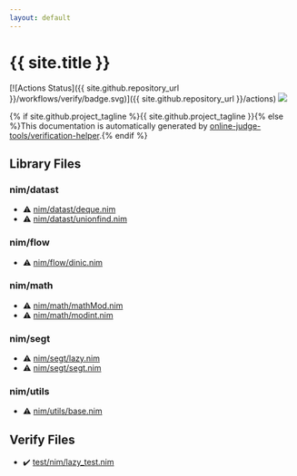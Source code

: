 ```yaml
---
layout: default
---
```


<!-- mathjax config similar to math.stackexchange -->
<script type="text/javascript" async
  src="https://cdnjs.cloudflare.com/ajax/libs/mathjax/2.7.5/MathJax.js?config=TeX-MML-AM_CHTML">
</script>
<script type="text/x-mathjax-config">
  MathJax.Hub.Config({
    TeX: { equationNumbers: { autoNumber: "AMS" }},
    tex2jax: {
      inlineMath: [ ['$','$'] ],
      processEscapes: true
    },
    "HTML-CSS": { matchFontHeight: false },
    displayAlign: "left",
    displayIndent: "2em"
  });
</script>

<script type="text/javascript" src="https://cdnjs.cloudflare.com/ajax/libs/jquery/3.4.1/jquery.min.js"></script>
<script src="https://cdn.jsdelivr.net/npm/jquery-balloon-js@1.1.2/jquery.balloon.min.js" integrity="sha256-ZEYs9VrgAeNuPvs15E39OsyOJaIkXEEt10fzxJ20+2I=" crossorigin="anonymous"></script>
<script type="text/javascript" src="assets/js/copy-button.js"></script>
<link rel="stylesheet" href="assets/css/copy-button.css" />


# {{ site.title }}

[![Actions Status]({{ site.github.repository_url }}/workflows/verify/badge.svg)]({{ site.github.repository_url }}/actions)
<a href="{{ site.github.repository_url }}"><img src="https://img.shields.io/github/last-commit/{{ site.github.owner_name }}/{{ site.github.repository_name }}" /></a>

{% if site.github.project_tagline %}{{ site.github.project_tagline }}{% else %}This documentation is automatically generated by <a href="https://github.com/online-judge-tools/verification-helper">online-judge-tools/verification-helper</a>.{% endif %}

## Library Files

<div id="1b8732700e69194ebf9f993f934ce42d"></div>

### nim/datast

* :warning: <a href="library/nim/datast/deque.nim.html">nim/datast/deque.nim</a>
* :warning: <a href="library/nim/datast/unionfind.nim.html">nim/datast/unionfind.nim</a>


<div id="49819a369e0575799fa91c6b01a4bf57"></div>

### nim/flow

* :warning: <a href="library/nim/flow/dinic.nim.html">nim/flow/dinic.nim</a>


<div id="bd14bd52ccff4808e6325845b40c8b47"></div>

### nim/math

* :warning: <a href="library/nim/math/mathMod.nim.html">nim/math/mathMod.nim</a>
* :warning: <a href="library/nim/math/modint.nim.html">nim/math/modint.nim</a>


<div id="1698669b3e8f840124934f80c60539e2"></div>

### nim/segt

* :warning: <a href="library/nim/segt/lazy.nim.html">nim/segt/lazy.nim</a>
* :warning: <a href="library/nim/segt/segt.nim.html">nim/segt/segt.nim</a>


<div id="004982f169dc86a24617d5ee8c1574a7"></div>

### nim/utils

* :warning: <a href="library/nim/utils/base.nim.html">nim/utils/base.nim</a>


## Verify Files

* :heavy_check_mark: <a href="verify/test/nim/lazy_test.nim.html">test/nim/lazy_test.nim</a>


